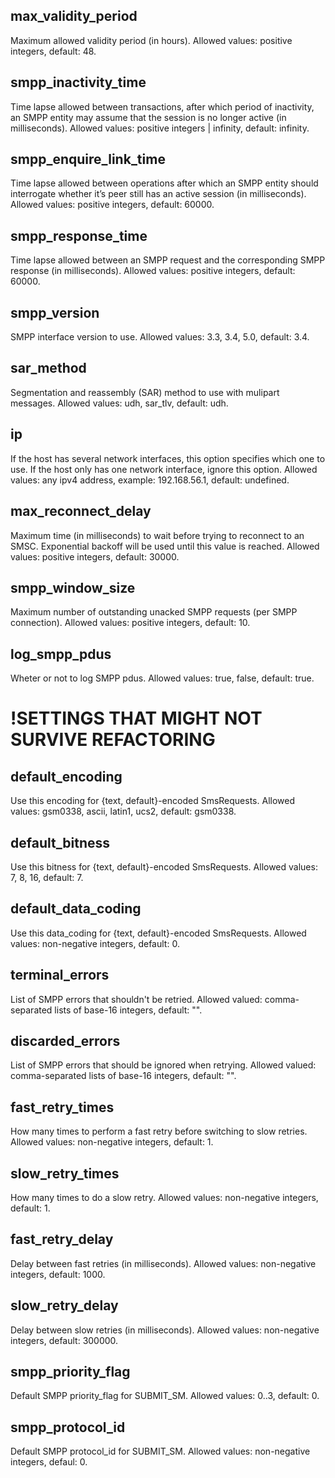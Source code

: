 ## max_validity_period
Maximum allowed validity period (in hours).
Allowed values: positive integers, default: 48.

## smpp_inactivity_time
Time lapse allowed between transactions, after which period
of inactivity, an SMPP entity may assume that the session
is no longer active (in milliseconds).
Allowed values: positive integers | infinity, default: infinity.

## smpp_enquire_link_time
Time lapse allowed between operations after which an SMPP entity
should interrogate whether it’s peer still has an active
session (in milliseconds).
Allowed values: positive integers, default: 60000.

## smpp_response_time
Time lapse allowed between an SMPP request and the corresponding
SMPP response (in milliseconds).
Allowed values: positive integers, default: 60000.

## smpp_version
SMPP interface version to use.
Allowed values: 3.3, 3.4, 5.0, default: 3.4.

## sar_method
Segmentation and reassembly (SAR) method to use with mulipart messages.
Allowed values: udh, sar_tlv, default: udh.

## ip
If the host has several network interfaces, this option specifies which one to use.
If the host only has one network interface, ignore this option.
Allowed values: any ipv4 address, example: 192.168.56.1, default: undefined.

## max_reconnect_delay
Maximum time (in milliseconds) to wait before trying to reconnect to an SMSC.
Exponential backoff will be used until this value is reached.
Allowed values: positive integers, default: 30000.

## smpp_window_size
Maximum number of outstanding unacked SMPP requests (per SMPP connection).
Allowed values: positive integers, default: 10.

## log_smpp_pdus
Wheter or not to log SMPP pdus.
Allowed values: true, false, default: true.

# !SETTINGS THAT MIGHT NOT SURVIVE REFACTORING

## default_encoding
Use this encoding for {text, default}-encoded SmsRequests.
Allowed values: gsm0338, ascii, latin1, ucs2, default: gsm0338.

## default_bitness
Use this bitness for {text, default}-encoded SmsRequests.
Allowed values: 7, 8, 16, default: 7.

## default_data_coding
Use this data_coding for {text, default}-encoded SmsRequests.
Allowed values: non-negative integers, default: 0.

## terminal_errors
List of SMPP errors that shouldn't be retried.
Allowed valued: comma-separated lists of base-16 integers, default: "".

## discarded_errors
List of SMPP errors that should be ignored when retrying.
Allowed valued: comma-separated lists of base-16 integers, default: "".

## fast_retry_times
How many times to perform a fast retry before switching to slow retries.
Allowed values: non-negative integers, default: 1.

## slow_retry_times
How many times to do a slow retry.
Allowed values: non-negative integers, default: 1.

## fast_retry_delay
Delay between fast retries (in milliseconds).
Allowed values: non-negative integers, default: 1000.

## slow_retry_delay
Delay between slow retries (in milliseconds).
Allowed values: non-negative integers, default: 300000.

## smpp_priority_flag
Default SMPP priority_flag for SUBMIT_SM.
Allowed values: 0..3, default: 0.

## smpp_protocol_id
Default SMPP protocol_id for SUBMIT_SM.
Allowed values: non-negative integers, defaul: 0.
